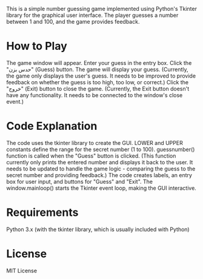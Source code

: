 This is a simple number guessing game implemented using Python's Tkinter library for the graphical user interface. The player guesses a number between 1 and 100, and the game provides feedback.
 

# How to Play
The game window will appear.
Enter your guess in the entry box.
Click the "حدس بزن" (Guess) button.
The game will display your guess. (Currently, the game only displays the user's guess. It needs to be improved to provide feedback on whether the guess is too high, too low, or correct.)
Click the "خروج" (Exit) button to close the game. (Currently, the Exit button doesn't have any functionality. It needs to be connected to the window's close event.)
# Code Explanation
The code uses the tkinter library to create the GUI.
LOWER and UPPER constants define the range for the secret number (1 to 100).
guessnumber() function is called when the "Guess" button is clicked. (This function currently only prints the entered number and displays it back to the user. It needs to be updated to handle the game logic - comparing the guess to the secret number and providing feedback.)
The code creates labels, an entry box for user input, and buttons for "Guess" and "Exit".
The window.mainloop() starts the Tkinter event loop, making the GUI interactive.

# Requirements
Python 3.x (with the tkinter library, which is usually included with Python)
# License
MIT License
